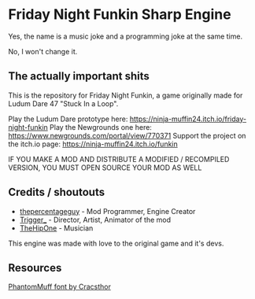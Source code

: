 # Friday Night Funkin Sharp Engine

Yes, the name is a music joke and a programming joke at the same time.

No, I won't change it.

## The actually important shits
This is the repository for Friday Night Funkin, a game originally made for Ludum Dare 47 "Stuck In a Loop".

Play the Ludum Dare prototype here: https://ninja-muffin24.itch.io/friday-night-funkin
Play the Newgrounds one here: https://www.newgrounds.com/portal/view/770371
Support the project on the itch.io page: https://ninja-muffin24.itch.io/funkin

IF YOU MAKE A MOD AND DISTRIBUTE A MODIFIED / RECOMPILED VERSION, YOU MUST OPEN SOURCE YOUR MOD AS WELL

## Credits / shoutouts

- [thepercentageguy](https://twitter.com/PercentageGuy) - Mod Programmer, Engine Creator
- [Trigger_](https://www.instagram.com/trigger_drawings/) - Director, Artist, Animator of the mod
- [TheHipOne](https://twitter.com/thehipone1) - Musician

This engine was made with love to the original game and it's devs.

## Resources
[PhantomMuff font by Cracsthor](https://gamebanana.com/tools/7763)
